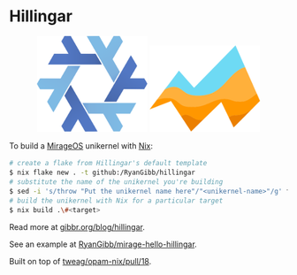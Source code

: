
# Hillingar

<div align="center">
    <img width="200" src="readme/nix-snowflake.svg" alt="Nix snowflake">
    <img width="200" src="readme/mirage-logo.svg" alt="Mirage logo"></td>
</div>

To build a [MirageOS](https://mirage.io) unikernel with [Nix](https://nixos.org):
```bash
# create a flake from Hillingar's default template
$ nix flake new . -t github:/RyanGibb/hillingar
# substitute the name of the unikernel you're building
$ sed -i 's/throw "Put the unikernel name here"/"<unikernel-name>"/g' flake.nix
# build the unikernel with Nix for a particular target
$ nix build .\#<target>
```

Read more at [gibbr.org/blog/hillingar](https://gibbr.org/blog/hillingar).

See an example at [RyanGibb/mirage-hello-hillingar](https://github.com/RyanGibb/mirage-hello-hillingar).

Built on top of [tweag/opam-nix/pull/18](https://github.com/tweag/opam-nix/pull/18).

